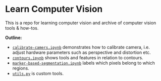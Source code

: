 # Learn Computer Vision

This is a repo for learning computer vision and archive of computer vision tools & how-tos.


**Outline:**

- [`calibrate-camers.ipynb`](calibrate-camera.ipynb) demonstrates how to calibrate camera, i.e. adjust hardware parameters such as perspective and distortion etc.
- [`contours.ipynb`](contours.ipynb) shows tools and features in relation to contours.
- [`marker-based-segmentation.ipynb`](marker-based-segmentation.ipynb) labels which pixels belong to which regions.
- [`utils.py`](utils.py) is custom tools.
